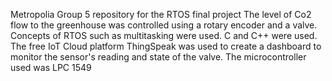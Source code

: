Metropolia Group 5 repository for the RTOS final project The level of Co2 flow to the greenhouse was controlled using a rotary encoder and a valve. Concepts of RTOS such as multitasking were used. C and C++ were used. The free IoT Cloud platform ThingSpeak was used to create a dashboard to monitor the sensor's reading and state of the valve. The microcontroller used was LPC 1549
